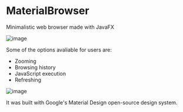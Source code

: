 # MaterialBrowser

Minimalistic web browser made with JavaFX

![image](https://user-images.githubusercontent.com/116441215/223109044-0f8a9b83-2df3-430a-aca2-3a2bb825c1e8.png)

Some of the options avaliable for users are:
- Zooming
- Browsing history
- JavaScript execution
- Refreshing

![image](https://user-images.githubusercontent.com/116441215/223110000-90be7981-741b-45e2-81b0-e24cefb390e9.png)

It was built with Google's Material Design open-source design system.

